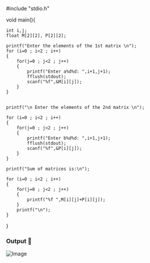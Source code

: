 #include "stdio.h"

void main(){

	int i,j;
	float M[2][2], P[2][2];

	printf("Enter the elements of the 1st matrix \n");
	for (i=0 ; i<2 ; i++)
	{
		for(j=0 ; j<2 ; j++)
		{
			printf("Enter a%d%d: ",i+1,j+1);
			fflush(stdout);
			scanf("%f",&M[i][j]);
		}
	}


	printf("\n Enter the elements of the 2nd matrix \n");

	for (i=0 ; i<2 ; i++)
	{
		for(j=0 ; j<2 ; j++)
		{
			printf("Enter b%d%d: ",i+1,j+1);
			fflush(stdout);
			scanf("%f",&P[i][j]);
		}
	}

	printf("Sum of matrices is:\n");

	for (i=0 ; i<2 ; i++)
	{
		for(j=0 ; j<2 ; j++)
		{
			printf("%f ",M[i][j]+P[i][j]);
		}
		printf("\n");
	}



}


### Output 🎥

![Image](https://github.com/user-attachments/assets/943fc151-b80d-41d4-8b24-2afdb7fcf970)

